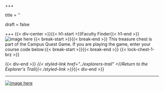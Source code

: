 +++

title = ''

draft = false

+++
{{< div-center >}}{{< h1-start >}}Faculty Finder{{< h1-end >}}
![image here](../images/chest-3.png#center)
{{< break-start >}}{{< break-end >}}
This treasure chest is part of the Campus Quest Game. If you are playing the game, enter your course code below:{{< break-start >}}{{< break-end >}}
{{< lock-chest-1-brz >}}

{{< div-end >}}
*{{< styled-link href="../explorers-trail" >}}Return to the Explorer's Trail{{< /styled-link >}}*{{< div-end >}}
___

[![image here](../images/lost-icon.png#center)](../lost)